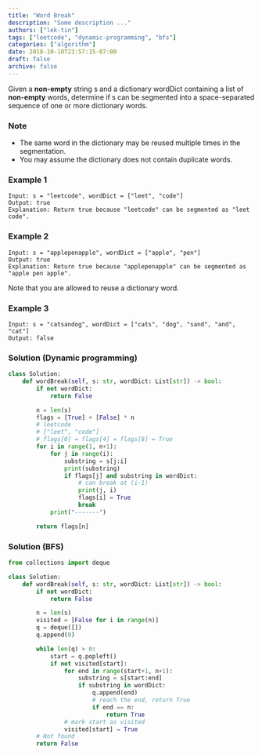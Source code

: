 ```yaml
---
title: "Word Break"
description: "Some description ..."
authors: ["lek-tin"]
tags: ["leetcode", "dynamic-programming", "bfs"]
categories: ["algorithm"]
date: 2018-10-10T23:57:15-07:00
draft: false
archive: false
---
```

Given a **non-empty** string s and a dictionary wordDict containing a list of **non-empty** words, determine if s can be segmented into a space-separated sequence of one or more dictionary words.

### Note
- The same word in the dictionary may be reused multiple times in the segmentation.
- You may assume the dictionary does not contain duplicate words.
### Example 1
```
Input: s = "leetcode", wordDict = ["leet", "code"]
Output: true
Explanation: Return true because "leetcode" can be segmented as "leet code".
```
### Example 2
```
Input: s = "applepenapple", wordDict = ["apple", "pen"]
Output: true
Explanation: Return true because "applepenapple" can be segmented as "apple pen apple".
```
Note that you are allowed to reuse a dictionary word.
### Example 3
```
Input: s = "catsandog", wordDict = ["cats", "dog", "sand", "and", "cat"]
Output: false
```
### Solution (Dynamic programming)

```python
class Solution:
    def wordBreak(self, s: str, wordDict: List[str]) -> bool:
        if not wordDict:
            return False

        n = len(s)
        flags = [True] + [False] * n
        # leetcode
        # ["leet", "code"]
        # flags[0] = flags[4] = flags[8] = True
        for i in range(1, n+1):
            for j in range(i):
                substring = s[j:i]
                print(substring)
                if flags[j] and substring in wordDict:
                    # can break at (i-1)
                    print(j, i)
                    flags[i] = True
                    break
            print("-------")

        return flags[n]
```

### Solution (BFS)

```python
from collections import deque

class Solution:
    def wordBreak(self, s: str, wordDict: List[str]) -> bool:
        if not wordDict:
            return False

        n = len(s)
        visited = [False for i in range(n)]
        q = deque([])
        q.append(0)

        while len(q) > 0:
            start = q.popleft()
            if not visited[start]:
                for end in range(start+1, n+1):
                    substring = s[start:end]
                    if substring in wordDict:
                        q.append(end)
                        # reach the end, return True
                        if end == n:
                            return True
                # mark start as visited
                visited[start] = True
        # Not found
        return False
```
